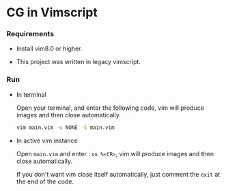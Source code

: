 # CG in Vimscript

### Requirements

* Install vim8.0 or higher.

* This project was written in legacy vimscript.

### Run

* In terminal

  Open your terminal, and enter the following code, vim will produce images and then close automatically.
  ```cmd
  vim main.vim -u NONE -S main.vim
  ```
* In active vim instance

  Open `main.vim` and enter `:so %<CR>`, vim will produce images and then close automatically.

  If you don't want vim close itself automatically, just comment the `exit` at the end of the code.

